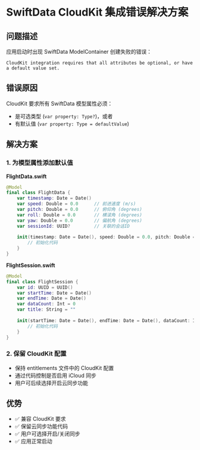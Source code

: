 # SwiftData CloudKit 集成错误解决方案

## 问题描述
应用启动时出现 SwiftData ModelContainer 创建失败的错误：
```
CloudKit integration requires that all attributes be optional, or have a default value set.
```

## 错误原因
CloudKit 要求所有 SwiftData 模型属性必须：
- 是可选类型 (`var property: Type?`)，或者
- 有默认值 (`var property: Type = defaultValue`)

## 解决方案

### 1. 为模型属性添加默认值

**FlightData.swift**
```swift
@Model
final class FlightData {
    var timestamp: Date = Date()
    var speed: Double = 0.0      // 前进速度 (m/s)
    var pitch: Double = 0.0      // 俯仰角 (degrees)
    var roll: Double = 0.0       // 横滚角 (degrees)
    var yaw: Double = 0.0        // 偏航角 (degrees)
    var sessionId: UUID?         // 关联的会话ID
    
    init(timestamp: Date = Date(), speed: Double = 0.0, pitch: Double = 0.0, roll: Double = 0.0, yaw: Double = 0.0, sessionId: UUID? = nil) {
        // 初始化代码
    }
}
```

**FlightSession.swift**
```swift
@Model
final class FlightSession {
    var id: UUID = UUID()
    var startTime: Date = Date()
    var endTime: Date = Date()
    var dataCount: Int = 0
    var title: String = ""
    
    init(startTime: Date = Date(), endTime: Date = Date(), dataCount: Int = 0) {
        // 初始化代码
    }
}
```

### 2. 保留 CloudKit 配置
- 保持 entitlements 文件中的 CloudKit 配置
- 通过代码控制是否启用 iCloud 同步
- 用户可后续选择开启云同步功能

## 优势
- ✅ 兼容 CloudKit 要求
- ✅ 保留云同步功能代码
- ✅ 用户可选择开启/关闭同步
- ✅ 应用正常启动
